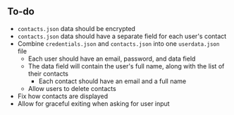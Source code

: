 
## To-do

- `contacts.json` data should be encrypted
- `contacts.json` data should have a separate field for each user's contact
- Combine `credentials.json` and `contacts.json` into one `userdata.json` file
    - Each user should have an email, password, and data field
    - The data field will contain the user's full name, along with the list of their contacts
        - Each contact should have an email and a full name
    - Allow users to delete contacts
- Fix how contacts are displayed
- Allow for graceful exiting when asking for user input